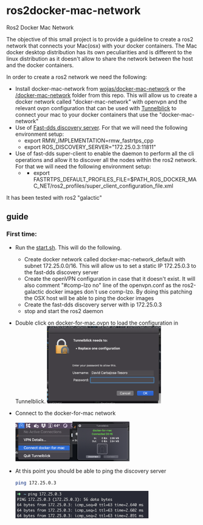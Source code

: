 # ros2docker-mac-network
Ros2 Docker Mac Network

The objective of this small project is to provide a guideline to create a ros2 network that connects your Mac(osx) with your docker containers. The Mac docker desktop distribution has its own peculiarities and is different to the linux distribution as it doesn't allow to share the network between the host and the docker containers.

In order to create a ros2 network we need the following:

- Install docker-mac-network from [wojas/docker-mac-network](https://github.com/wojas/docker-mac-network) or the [/docker-mac-network](docker-mac-network) folder from this repo. This will allow us to create a docker network called "docker-mac-network" with openvpn and the relevant ovpn configuration that can be used with [Tunnelblick](https://tunnelblick.net/downloads.html) to connect your mac to your docker containers that use the "docker-mac-network"
- Use of [Fast-dds discovery server](https://fast-dds.docs.eprosima.com/en/latest/fastdds/ros2/discovery_server/ros2_discovery_server.html). For that we will need the following environment setup:
  - export RMW_IMPLEMENTATION=rmw_fastrtps_cpp
  - export ROS_DISCOVERY_SERVER="172.25.0.3:11811"
- Use of fast-dds super-client to enable the daemon to perform all the cli operations and allow it to discover all the nodes within the ros2 network. For that we will need the following environment setup:
  -   - export FASTRTPS_DEFAULT_PROFILES_FILE=$PATH_ROS_DOCKER_MAC_NET/ros2_profiles/super_client_configuration_file.xml

It has been tested with ros2 "galactic"
## guide

### First time:
- Run the [start.sh](start.sh). This will do the following.
  - Create docker network called docker-mac-network_default with subnet 172.25.0.0/16. This will allow us to set a static IP 172.25.0.3 to the fast-dds discovery server
  - Create the openVPN configuration in case that it doesn't exist. It will also comment "#comp-lzo no" line of the openvpn.conf as the ros2-galactic docker images don´t use comp-lzo. By doing this patching the OSX host will be able to ping the docker images
  - Create the fast-dds discovery server with ip 172.25.0.3
  - stop and start the ros2 daemon
- Double click on docker-for-mac.ovpn to load the configuration in Tunnelblick.
    <img src="images/tunnelblick-uploadconfig.png" alt="tunnelblick upload config" width="300"/>

- Connect to the docker-for-mac network

    <img src="images/tunnelblick-connect.png" alt="tunnelblick connect" width="150"/><img src="images/tunnelblick-connected.png" alt="tunnelblick connected" width="150"/>

- At this point you should be able to ping the discovery server
  ```bash
  ping 172.25.0.3
  ```
    <img src="images/ping.png" alt="ping fast-dds discovery server" width="350"/>



